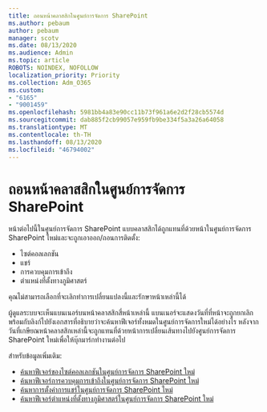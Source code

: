 ```yaml
---
title: ถอนหน้าคลาสสิกในศูนย์การจัดการ SharePoint
ms.author: pebaum
author: pebaum
manager: scotv
ms.date: 08/13/2020
ms.audience: Admin
ms.topic: article
ROBOTS: NOINDEX, NOFOLLOW
localization_priority: Priority
ms.collection: Adm_O365
ms.custom:
- "6165"
- "9001459"
ms.openlocfilehash: 5981bb4a83e90cc11b73f961a6e2d2f28cb5574d
ms.sourcegitcommit: dab885f2cb99057e959fb9be334f5a3a26a64058
ms.translationtype: MT
ms.contentlocale: th-TH
ms.lasthandoff: 08/13/2020
ms.locfileid: "46794002"
---
```

# <a name="retire-classic-pages-in-sharepoint-admin-center"></a>ถอนหน้าคลาสสิกในศูนย์การจัดการ SharePoint

หน้าต่อไปนี้ในศูนย์การจัดการ SharePoint แบบคลาสสิกได้ถูกแทนที่ด้วยหน้าในศูนย์การจัดการ SharePoint ใหม่และจะถูกเอาออก/ถอนการติดตั้ง: 

- ไซต์คอลเลกชัน 
- แชร์
- การควบคุมการเข้าถึง
- ตำแหน่งที่ตั้งทางภูมิศาสตร์

คุณไม่สามารถเลือกที่จะเลิกทำการเปลี่ยนแปลงนี้และรักษาหน้าเหล่านี้ได้

ผู้ดูแลระบบจะเห็นแบนเนอร์บนหน้าคลาสสิกสี่หน้าเหล่านี้ แบนเนอร์จะแสดงวันที่ที่หน้าจะถูกยกเลิกพร้อมกับลิงก์ไปยังเอกสารที่อธิบายว่าจะค้นหาฟีเจอร์ทั้งหมดในศูนย์การจัดการใหม่ได้อย่างไร หลังจากวันที่เกษียณหน้าคลาสสิกเหล่านี้จะถูกแทนที่ด้วยหน้าการเปลี่ยนเส้นทางไปยังศูนย์การจัดการ SharePoint ใหม่เพื่อให้บุ๊กมาร์กทำงานต่อไป
  
สำหรับข้อมูลเพิ่มเติม:

- [ค้นหาฟีเจอร์ของไซต์คอลเลกชันในศูนย์การจัดการ SharePoint ใหม่](https://docs.microsoft.com/sharepoint/site-collections-page)
- [ค้นหาฟีเจอร์การควบคุมการเข้าถึงในศูนย์การจัดการ SharePoint ใหม่](https://docs.microsoft.com/sharepoint/control-access)
- [ค้นหาการตั้งค่าการแชร์ในศูนย์การจัดการ SharePoint ใหม่](https://docs.microsoft.com/sharepoint/sharing-settings)
- [ค้นหาฟีเจอร์ตำแหน่งที่ตั้งทางภูมิศาสตร์ในศูนย์การจัดการ SharePoint ใหม่](https://docs.microsoft.com/sharepoint/manage-geo-locations)